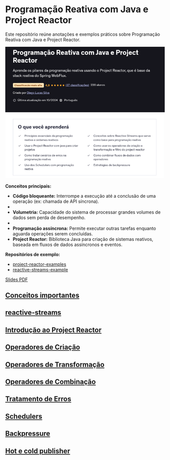 # Programação Reativa com Java e Project Reactor

Este repositório reúne anotações e exemplos práticos sobre Programação Reativa com Java e Project Reactor.

![Exemplo](image.png)

**Conceitos principais:**

- **Código bloqueante:** Interrompe a execução até a conclusão de uma operação (ex: chamada de API síncrona).
-
- **Volumetria:** Capacidade do sistema de processar grandes volumes de dados sem perda de desempenho.
-
- **Programação assíncrona:** Permite executar outras tarefas enquanto aguarda operações serem concluídas.
- **Project Reactor:** Biblioteca Java para criação de sistemas reativos, baseada em fluxos de dados assíncronos e eventos.

**Repositórios de exemplo:**

- [project-reactor-examples](https://github.com/diegolucasilva/project-reactor-examples)
- [reactive-streams-example](https://github.com/diegolucasilva/reactive-streams-example)

[Slides PDF](./projeto-reactor.pdf)

## [Conceitos importantes](./02-conceitos.md)

## [reactive-streams](./03-reactive-streams.md)

## [Introdução ao Project Reactor](./04-introducao-project-reactor.md)

## [Operadores de Criação](./05-operadores_de_criacao.md)

## [Operadores de Transformação](./06-operadores.md)

## [Operadores de Combinação](./07-combinando_fluxo_operadores.md)

## [Tratamento de Erros](./08-tratamento-erros.md)

## [Schedulers](./09-schedulers.md)

## [Backpressure](./10-backpressure.md)

## [ Hot e cold publisher](./hot_e_cold_publisher.md)
